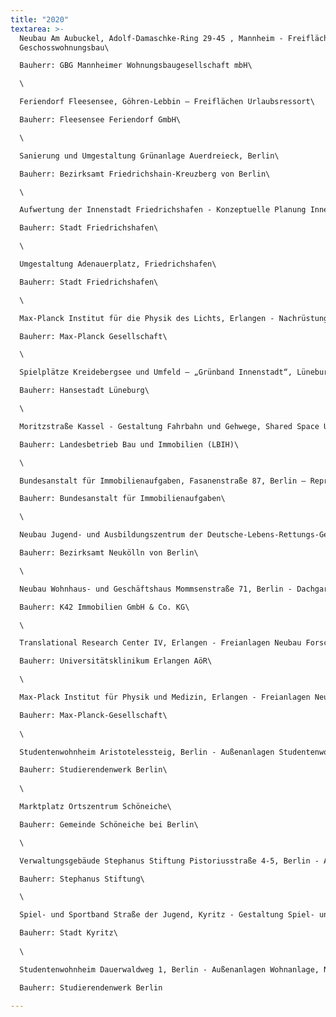 ```yaml
---
title: "2020"
textarea: >-
  Neubau Am Aubuckel, Adolf-Damaschke-Ring 29-45 , Mannheim - Freiflächen
  Geschosswohnungsbau\

  Bauherr: GBG Mannheimer Wohnungsbaugesellschaft mbH\

  \

  Feriendorf Fleesensee, Göhren-Lebbin – Freiflächen Urlaubsressort\

  Bauherr: Fleesensee Feriendorf GmbH\

  \

  Sanierung und Umgestaltung Grünanlage Auerdreieck, Berlin\

  Bauherr: Bezirksamt Friedrichshain-Kreuzberg von Berlin\

  \

  Aufwertung der Innenstadt Friedrichshafen - Konzeptuelle Planung Innenstadt mit Fokus Klimaanpassung\

  Bauherr: Stadt Friedrichshafen\

  \

  Umgestaltung Adenauerplatz, Friedrichshafen\

  Bauherr: Stadt Friedrichshafen\

  \

  Max-Planck Institut für die Physik des Lichts, Erlangen - Nachrüstung Fahrradstellflächen\

  Bauherr: Max-Planck Gesellschaft\

  \

  Spielplätze Kreidebergsee und Umfeld – „Grünband Innenstadt“, Lüneburg – Projekt mit Bürgerbeteiligung\

  Bauherr: Hansestadt Lüneburg\

  \

  Moritzstraße Kassel - Gestaltung Fahrbahn und Gehwege, Shared Space Unicampus Kassel\

  Bauherr: Landesbetrieb Bau und Immobilien (LBIH)\

  \

  Bundesanstalt für Immobilienaufgaben, Fasanenstraße 87, Berlin – Repräsentative Außenanlagen Dienstsitz\

  Bauherr: Bundesanstalt für Immobilienaufgaben\

  \

  Neubau Jugend- und Ausbildungszentrum der Deutsche-Lebens-Rettungs-Gesellschaft (DLRG), Berlin\

  Bauherr: Bezirksamt Neukölln von Berlin\

  \

  Neubau Wohnhaus- und Geschäftshaus Mommsenstraße 71, Berlin - Dachgarten, Dachterrassen und Tiefgaragenaufbauten\

  Bauherr: K42 Immobilien GmbH & Co. KG\

  \

  Translational Research Center IV, Erlangen - Freianlagen Neubau Forschungsgebäudes am Uniklinikum Erlangen\

  Bauherr: Universitätsklinikum Erlangen AöR\

  \

  Max-Plack Institut für Physik und Medizin, Erlangen - Freianlagen Neubau des Max-Planck-Institutes für Physik und Medizin\

  Bauherr: Max-Planck-Gesellschaft\
  
  \

  Studentenwohnheim Aristotelessteig, Berlin - Außenanlagen Studentenwohnheim\

  Bauherr: Studierendenwerk Berlin\
  
  \

  Marktplatz Ortszentrum Schöneiche\

  Bauherr: Gemeinde Schöneiche bei Berlin\

  \

  Verwaltungsgebäude Stephanus Stiftung Pistoriusstraße 4-5, Berlin - Außenanlagen Hauptsitz Stephanus Stiftung\

  Bauherr: Stephanus Stiftung\

  \

  Spiel- und Sportband Straße der Jugend, Kyritz - Gestaltung Spiel- und Sportensemble für Kinder und Jugendliche\

  Bauherr: Stadt Kyritz\
  
  \

  Studentenwohnheim Dauerwaldweg 1, Berlin - Außenanlagen Wohnanlage, Neu- und Umbau denkmalgeschützte Anlage\

  Bauherr: Studierendenwerk Berlin

---
```

